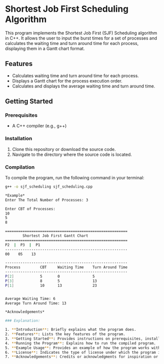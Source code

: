 # Shortest Job First Scheduling Algorithm

This program implements the Shortest Job First (SJF) Scheduling algorithm in C++. It allows the user to input the burst times for a set of processes and calculates the waiting time and turn around time for each process, displaying them in a Gantt chart format.

## Features

- Calculates waiting time and turn around time for each process.
- Displays a Gantt chart for the process execution order.
- Calculates and displays the average waiting time and turn around time.

## Getting Started

### Prerequisites

- A C++ compiler (e.g., g++)

### Installation

1. Clone this repository or download the source code.
2. Navigate to the directory where the source code is located.

### Compilation

To compile the program, run the following command in your terminal:

```bash
g++ -o sjf_scheduling sjf_scheduling.cpp

*Example*
Enter The Total Number of Processes: 3

Enter CBT of Processes:
10
5
8

========================================================
        Shortest Job First Gantt Chart
========================================================
P2  |  P3  |  P1  
--------------------------------------------------------
00    05    13    

--------------------------------------------------------
Process         CBT     Waiting Time    Turn Around Time
--------------------------------------------------------
P[2]            5       0               5
P[3]            8       5               13
P[1]            10      13              23


Average Waiting Time: 6
Average Turn Around Time: 13

*Acknowledgements*

### Explanation:

1. **Introduction**: Briefly explains what the program does.
2. **Features**: Lists the key features of the program.
3. **Getting Started**: Provides instructions on prerequisites, installation, and compilation.
4. **Running the Program**: Explains how to run the compiled program.
5. **Example Usage**: Provides an example of how the program works with sample input and output.
6. **License**: Indicates the type of license under which the program is distributed.
7. **Acknowledgements**: Credits or acknowledgments for inspiration or support.

